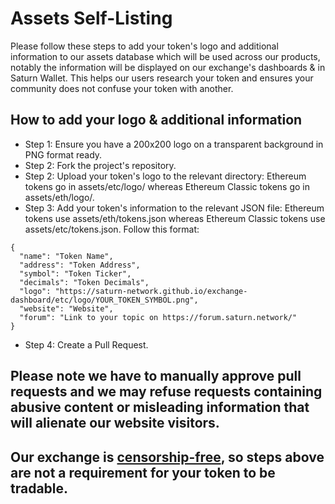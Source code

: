 # Assets Self-Listing
Please follow these steps to add your token's logo and additional information to our assets database which will be used across our products, notably the information will be displayed on our exchange's dashboards & in Saturn Wallet. This helps our users research your token and ensures your community does not confuse your token with another.
## How to add your logo & additional information
* Step 1: Ensure you have a 200x200 logo on a transparent background in PNG format ready.
* Step 2: Fork the project's repository.
* Step 2: Upload your token's logo to the relevant directory: Ethereum tokens go in assets/etc/logo/ whereas Ethereum Classic tokens go in assets/eth/logo/.
* Step 3: Add your token's information to the relevant JSON file: Ethereum tokens use assets/eth/tokens.json whereas Ethereum Classic tokens use assets/etc/tokens.json. Follow this format:
```
{
  "name": "Token Name",
  "address": "Token Address",
  "symbol": "Token Ticker",
  "decimals": "Token Decimals",
  "logo": "https://saturn-network.github.io/exchange-dashboard/etc/logo/YOUR_TOKEN_SYMBOL.png",
  "website": "Website",
  "forum": "Link to your topic on https://forum.saturn.network/"
}
```
* Step 4: Create a Pull Request.

## **Please note we have to manually approve pull requests and we may refuse requests containing abusive content or misleading information that will alienate our website visitors.**

## **Our exchange is [censorship-free](https://forum.saturn.network/t/our-philosophy/1550), so steps above are not a requirement for your token to be tradable.**

